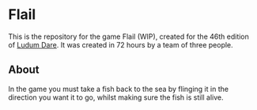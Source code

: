# Flail
This is the repository for the game Flail (WIP), created for the 46th edition of [Ludum Dare](https://ldjam.com). It was created in 72 hours by a team of three people.

## About
In the game you must take a fish back to the sea by flinging it in the direction you want it to go, whilst making sure the fish is still alive.
